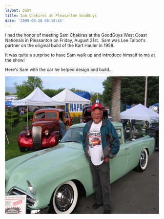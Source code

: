 ```yaml
---
layout: post
title: Sam Chakires at Pleasanton GoodGuys
date: '2009-08-28 08:18:41'
---
```

I had the honor of meeting Sam Chakires at the GoodGuys West Coast Nationals in Pleasanton on Friday, August 21st.  Sam was Lee Talbot's partner on the original build of the Kart Hauler in 1958.

It was quite a surprise to have Sam walk up and introduce himself to me at the show!

Here's Sam with the car he helped design and build...

<a href="/uploads/2009/08/gg-010.jpg"><img class="alignnone size-medium wp-image-297" title="gg-010" src="/uploads/2009/08/gg-010-600x450.jpg" alt="" width="600" height="450" /></a>
